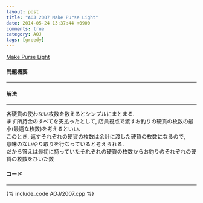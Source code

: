 ```yaml
---
layout: post
title: "AOJ 2007 Make Purse Light"
date: 2014-05-24 13:37:44 +0900
comments: true
category: AOJ
tags: [greedy]
---
```


[Make Purse Light](http://judge.u-aizu.ac.jp/onlinejudge/description.jsp?id=2007)

#### 問題概要

****

#### 解法

****

各硬貨の使わない枚数を数えるとシンプルにまとまる.  
まず所持金のすべてを支払ったとして, 店員視点で渡すお釣りの硬貨の枚数の最小(最適な枚数)を考えるといい.  
このとき, 返すそれぞれの硬貨の枚数は余計に渡した硬貨の枚数になるので,  
意味のないやり取りを行なっていると考えられる.  
だから答えは最初に持っていたそれぞれの硬貨の枚数からお釣りのそれぞれの硬貨の枚数をひいた数

#### コード

****

{% include_code AOJ/2007.cpp %}
